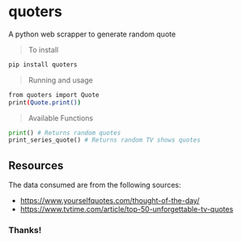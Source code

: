 # quoters
A python web scrapper to generate random quote

> To install
```sh
pip install quoters
```

> Running and usage
```sh
from quoters import Quote
print(Quote.print())
```

> Available Functions
```py
print() # Returns random quotes
print_series_quote() # Returns random TV shows quotes
```

## Resources
The data consumed are from the following sources:
- https://www.yourselfquotes.com/thought-of-the-day/
- https://www.tvtime.com/article/top-50-unforgettable-tv-quotes

### Thanks!
